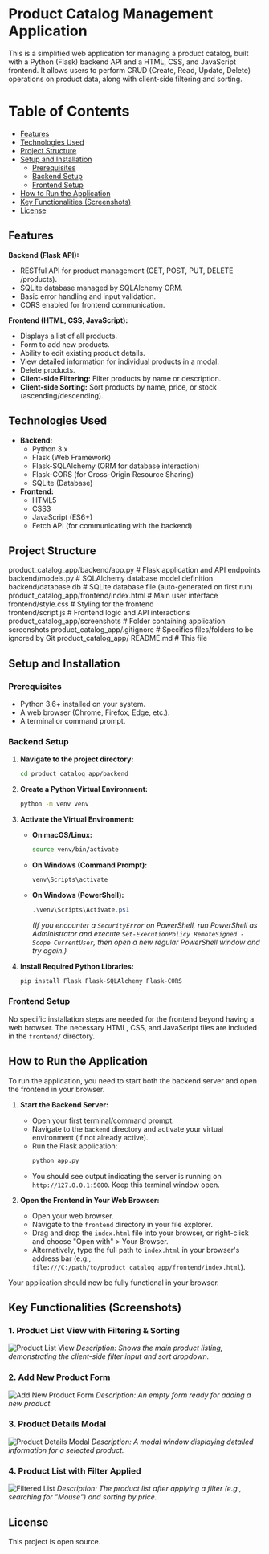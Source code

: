 # Product Catalog Management Application

This is a simplified web application for managing a product catalog, built with a Python (Flask) backend API and a HTML, CSS, and JavaScript frontend. It allows users to perform CRUD (Create, Read, Update, Delete) operations on product data, along with client-side filtering and sorting.

# Table of Contents

* [Features](#features)
* [Technologies Used](#technologies-used)
* [Project Structure](#project-structure)
* [Setup and Installation](#setup-and-installation)
    * [Prerequisites](#prerequisites)
    * [Backend Setup](#backend-setup)
    * [Frontend Setup](#frontend-setup)
* [How to Run the Application](#how-to-run-the-application)
* [Key Functionalities (Screenshots)](#key-functionalities-screenshots)
* [License](#license)

## Features

**Backend (Flask API):**
* RESTful API for product management (GET, POST, PUT, DELETE /products).
* SQLite database managed by SQLAlchemy ORM.
* Basic error handling and input validation.
* CORS enabled for frontend communication.

**Frontend (HTML, CSS, JavaScript):**
* Displays a list of all products.
* Form to add new products.
* Ability to edit existing product details.
* View detailed information for individual products in a modal.
* Delete products.
* **Client-side Filtering:** Filter products by name or description.
* **Client-side Sorting:** Sort products by name, price, or stock (ascending/descending).

## Technologies Used

* **Backend:**
    * Python 3.x
    * Flask (Web Framework)
    * Flask-SQLAlchemy (ORM for database interaction)
    * Flask-CORS (for Cross-Origin Resource Sharing)
    * SQLite (Database)
* **Frontend:**
    * HTML5
    * CSS3
    * JavaScript (ES6+)
    * Fetch API (for communicating with the backend)

## Project Structure
product_catalog_app/backend/app.py        # Flask application and API endpoints
   backend/models.py     # SQLAlchemy database model definition
   backend/database.db   # SQLite database file (auto-generated on first run)
product_catalog_app/frontend/index.html    # Main user interface
  frontend/style.css     # Styling for the frontend  
  frontend/script.js     # Frontend logic and API interactions
  product_catalog_app/screenshots     # Folder containing application screenshots
  product_catalog_app/.gitignore      # Specifies files/folders to be ignored by Git
  product_catalog_app/ README.md      # This file

## Setup and Installation

### Prerequisites

* Python 3.6+ installed on your system.
* A web browser (Chrome, Firefox, Edge, etc.).
* A terminal or command prompt.

### Backend Setup

1.  **Navigate to the project directory:**
    ```bash
    cd product_catalog_app/backend
    ```

2.  **Create a Python Virtual Environment:**
    ```bash
    python -m venv venv
    ```

3.  **Activate the Virtual Environment:**
    * **On macOS/Linux:**
        ```bash
        source venv/bin/activate
        ```
    * **On Windows (Command Prompt):**
        ```cmd
        venv\Scripts\activate
        ```
    * **On Windows (PowerShell):**
        ```powershell
        .\venv\Scripts\Activate.ps1
        ```
        *(If you encounter a `SecurityError` on PowerShell, run PowerShell as Administrator and execute `Set-ExecutionPolicy RemoteSigned -Scope CurrentUser`, then open a new regular PowerShell window and try again.)*

4.  **Install Required Python Libraries:**
    ```bash
    pip install Flask Flask-SQLAlchemy Flask-CORS
    ```

### Frontend Setup

No specific installation steps are needed for the frontend beyond having a web browser. The necessary HTML, CSS, and JavaScript files are included in the `frontend/` directory.

## How to Run the Application

To run the application, you need to start both the backend server and open the frontend in your browser.

1.  **Start the Backend Server:**
    * Open your first terminal/command prompt.
    * Navigate to the `backend` directory and activate your virtual environment (if not already active).
    * Run the Flask application:
        ```bash
        python app.py
        ```
    * You should see output indicating the server is running on `http://127.0.0.1:5000`. Keep this terminal window open.

2.  **Open the Frontend in Your Web Browser:**
    * Open your web browser.
    * Navigate to the `frontend` directory in your file explorer.
    * Drag and drop the `index.html` file into your browser, or right-click and choose "Open with" > Your Browser.
    * Alternatively, type the full path to `index.html` in your browser's address bar (e.g., `file:///C:/path/to/product_catalog_app/frontend/index.html`).

Your application should now be fully functional in your browser.

## Key Functionalities (Screenshots)

### 1. Product List View with Filtering & Sorting
![Product List View](product_list.png)
*Description: Shows the main product listing, demonstrating the client-side filter input and sort dropdown.*

### 2. Add New Product Form
![Add New Product Form](add_edit_form.png)
*Description: An empty form ready for adding a new product.*

### 3. Product Details Modal
![Product Details Modal](product_details.png)
*Description: A modal window displaying detailed information for a selected product.*

### 4. Product List with Filter Applied
![Filtered List](filtered_sorted_list.png)
*Description: The product list after applying a filter (e.g., searching for "Mouse") and sorting by price.*

## License

This project is open source.
